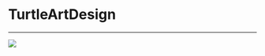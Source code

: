 # TurtleArtDesign
<hr>
<img src="https://github.com/klew3509/TurtleArtDesign/blob/master/ScreenShot.png">
